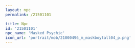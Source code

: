 ```yaml
---
layout: npc
permalink: /21501101

title: Npc
id: '21501101'
npc_name: 'Masked Psychic'
icon_url: 'portrait/mob/21000496_m_maskboytall04_p.png'
---
```


